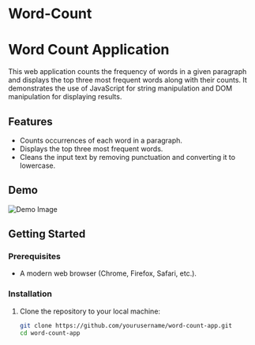# Word-Count
# Word Count Application

This web application counts the frequency of words in a given paragraph and displays the top three most frequent words along with their counts. It demonstrates the use of JavaScript for string manipulation and DOM manipulation for displaying results.

## Features

- Counts occurrences of each word in a paragraph.
- Displays the top three most frequent words.
- Cleans the input text by removing punctuation and converting it to lowercase.

## Demo

![Demo Image](link-to-your-demo-image) <!-- Replace with a link to a demo image or GIF -->

## Getting Started

### Prerequisites

- A modern web browser (Chrome, Firefox, Safari, etc.).

### Installation

1. Clone the repository to your local machine:

   ```bash
   git clone https://github.com/yourusername/word-count-app.git
   cd word-count-app
